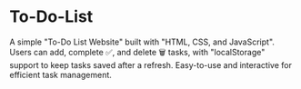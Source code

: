 # To-Do-List
A simple "To-Do List Website" built with "HTML, CSS, and JavaScript". Users can add, complete ✅, and delete 🗑️ tasks, with "localStorage" support to keep tasks saved after a refresh. Easy-to-use and interactive for efficient task management. 
